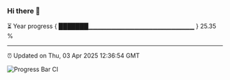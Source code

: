 ### Hi there 👋

⏳ Year progress { ███████▁▁▁▁▁▁▁▁▁▁▁▁▁▁▁▁▁▁▁▁▁▁▁ } 25.35 %

---

⏰ Updated on Thu, 03 Apr 2025 12:36:54 GMT

![Progress Bar CI](https://github.com/liununu/liununu/workflows/Progress%20Bar%20CI/badge.svg)
